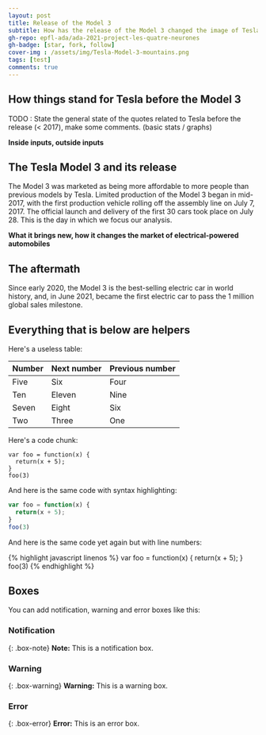 ```yaml
---
layout: post
title: Release of the Model 3
subtitle: How has the release of the Model 3 changed the image of Tesla worldwide ?
gh-repo: epfl-ada/ada-2021-project-les-quatre-neurones
gh-badge: [star, fork, follow]
cover-img : /assets/img/Tesla-Model-3-mountains.png
tags: [test]
comments: true
---
```


## How things stand for Tesla before the Model 3
TODO : State the general state of the quotes related to Tesla before the release (< 2017), make some comments. (basic stats / graphs)

**Inside inputs, outside inputs**


## The Tesla Model 3 and its release
The Model 3 was marketed as being more affordable to more people than previous models by Tesla. Limited production of the Model 3 began in mid-2017, with the first production vehicle rolling off the assembly line on July 7, 2017. The official launch and delivery of the first 30 cars took place on July 28. This is the day in which we focus our analysis.

**What it brings new, how it changes the market of electrical-powered automobiles**

## The aftermath
Since early 2020, the Model 3 is the best-selling electric car in world history, and, in June 2021, became the first electric car to pass the 1 million global sales milestone.

## Everything that is below are helpers


Here's a useless table:

| Number | Next number | Previous number |
| :------ |:--- | :--- |
| Five | Six | Four |
| Ten | Eleven | Nine |
| Seven | Eight | Six |
| Two | Three | One |


Here's a code chunk:

~~~
var foo = function(x) {
  return(x + 5);
}
foo(3)
~~~

And here is the same code with syntax highlighting:

```javascript
var foo = function(x) {
  return(x + 5);
}
foo(3)
```

And here is the same code yet again but with line numbers:

{% highlight javascript linenos %}
var foo = function(x) {
  return(x + 5);
}
foo(3)
{% endhighlight %}

## Boxes
You can add notification, warning and error boxes like this:

### Notification

{: .box-note}
**Note:** This is a notification box.

### Warning

{: .box-warning}
**Warning:** This is a warning box.

### Error

{: .box-error}
**Error:** This is an error box.
